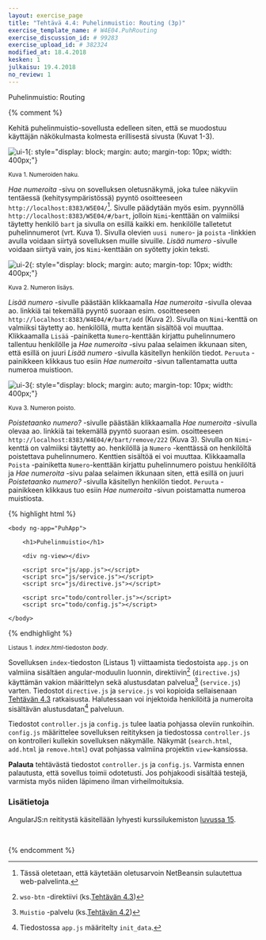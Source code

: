 ```yaml
---
layout: exercise_page
title: "Tehtävä 4.4: Puhelinmuistio: Routing (3p)"
exercise_template_name: # W4E04.PuhRouting
exercise_discussion_id: # 99283 
exercise_upload_id: # 382324
modified_at: 18.4.2018
kesken: 1
julkaisu: 19.4.2018
no_review: 1
---
```


Puhelinmuistio: Routing

{% comment %}

Kehitä puhelinmuistio-sovellusta edelleen siten, että se muodostuu käyttäjän näkökulmasta kolmesta erillisestä sivusta (Kuvat 1-3).

![ui-1](../img/w4e04-1.png "ui-1"){: style="display: block; margin: auto; margin-top: 10px; width: 400px;"}


<small>Kuva 1. Numeroiden haku.</small>

*Hae numeroita* -sivu on sovelluksen oletusnäkymä, joka tulee näkyviin tentäessä (kehitysympäristössä) pyyntö osoitteeseen `http://localhost:8383/W5E04/`[^1]. Sivulle päädytään myös esim. pyynnöllä `http://localhost:8383/W5E04/#/bart`, jolloin `Nimi`-kenttään on valmiiksi täytetty henkilö `bart` ja sivulla on esillä kaikki em. henkilölle talletetut puhelinnumerot (vrt. Kuva 1). Sivulla olevien `uusi numero`- ja `poista` -linkkien avulla voidaan siirtyä sovelluksen muille sivuille. *Lisää numero* -sivulle voidaan siirtyä vain, jos `Nimi`-kenttään on syötetty jokin teksti.

[^1]: Tässä oletetaan, että käytetään oletusarvoin NetBeansin sulautettua web-palvelinta.

![ui-2](../img/w4e04-2.png "ui-2"){: style="display: block; margin: auto; margin-top: 10px; width: 400px;"}

<small>Kuva 2. Numeron lisäys.</small>

*Lisää numero* -sivulle päästään klikkaamalla *Hae numeroita* -sivulla olevaa ao. linkkiä tai tekemällä pyyntö suoraan esim. osoitteeseen `http://localhost:8383/W4E04/#/bart/add` (Kuva 2). Sivulla on `Nimi`-kenttä on valmiiksi täytetty ao. henkilöllä, mutta kentän sisältöä voi muuttaa. Klikkaamalla `Lisää` -painiketta `Numero`-kenttään kirjattu puhelinnumero tallentuu henkilölle ja *Hae numeroita* -sivu palaa selaimen ikkunaan siten, että esillä on juuri *Lisää numero* -sivulla käsitellyn henkilön tiedot. `Peruuta` -painikkeen klikkaus tuo esiin *Hae numeroita* -sivun tallentamatta uutta numeroa muistioon.

![ui-3](../img/w4e04-3.png "ui-3"){: style="display: block; margin: auto; margin-top: 10px; width: 400px;"}

<small>Kuva 3. Numeron poisto.</small>

*Poistetaanko numero?* -sivulle päästään klikkaamalla *Hae numeroita* -sivulla olevaa ao. linkkiä tai tekemällä pyyntö suoraan esim. osoitteeseen `http://localhost:8383/W4E04/#/bart/remove/222` (Kuva 3). Sivulla on `Nimi`-kenttä on valmiiksi täytetty ao. henkilöllä ja `Numero` -kenttässä on henkilöltä poistettava puhelinnumero. Kenttien sisältöä ei voi muuttaa. Klikkaamalla `Poista` -painiketta `Numero`-kenttään kirjattu puhelinnumero poistuu henkilöltä ja *Hae numeroita* -sivu palaa selaimen ikkunaan siten, että esillä on juuri *Poistetaanko numero?* -sivulla käsitellyn henkilön tiedot. `Peruuta` -painikkeen klikkaus tuo esiin *Hae numeroita* -sivun poistamatta numeroa muistiosta.


{% highlight html %}

    <body ng-app="PuhApp">

        <h1>Puhelinmuistio</h1>

        <div ng-view></div>

        <script src="js/app.js"></script>
        <script src="js/service.js"></script>
        <script src="js/directive.js"></script>

        <script src="todo/controller.js"></script>
        <script src="todo/config.js"></script>

    </body>

{% endhighlight %}

<small>Listaus 1. *index.html*-tiedoston *body*.</small>

Sovelluksen `index`-tiedoston (Listaus 1) viittaamista tiedostoista `app.js` on valmiina sisältäen angular-moduulin luonnin, direktiivin[^2] (`directive.js`) käyttämän vakion määrittelyn sekä alustusdatan palvelua[^3] (`service.js`) varten. Tiedostot `directive.js` ja `service.js` voi kopioida sellaisenaan [Tehtävän 4.3](../tehtava43) ratkaisusta. Halutessaan voi injektoida henkilöitä ja numeroita sisältävän alustusdatan[^4] palveluun.

Tiedostot `controller.js` ja `config.js` tulee laatia pohjassa oleviin runkoihin. `config.js` määrittelee sovelluksen reitityksen ja tiedostossa `controller.js` on kontrolleri kullekin sovelluksen näkymälle. Näkymät (`search.html`, `add.html` ja `remove.html`) ovat pohjassa valmiina projektin `view`-kansiossa.

[^2]: `wso-btn` -direktiivi (ks.[Tehtävän 4.3](../tehtava43))
[^3]: `Muistio` -palvelu (ks.[Tehtävän 4.2](../tehtava42))
[^4]: Tiedostossa `app.js` määritelty `init_data`.

**Palauta** tehtävästä tiedostot `controller.js` ja `config.js`. Varmista ennen palautusta, että sovellus toimii odotetusti. Jos pohjakoodi sisältää testejä, varmista myös niiden läpimeno ilman virheilmoituksia.


### Lisätietoja

AngularJS:n reititystä käsitellään lyhyesti kurssilukemiston [luvussa 15][weso-15].

[weso-15]: {{site.baseurl}}/weso/#15-Reititys-Angularissa



<br/>

{% endcomment %}
